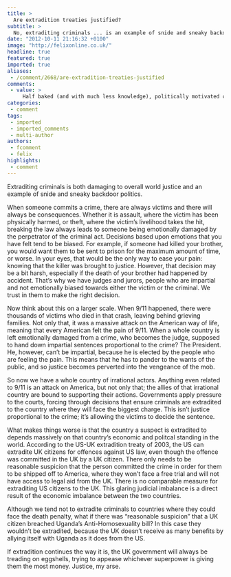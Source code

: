 ```yaml
---
title: >
  Are extradition treaties justified?
subtitle: >
  No, extraditing criminals ... is an example of snide and sneaky backdoor politics says Eleanor Angwin.
date: "2012-10-11 21:16:32 +0100"
image: "http://felixonline.co.uk/"
headline: true
featured: true
imported: true
aliases:
 - /comment/2668/are-extradition-treaties-justified
comments:
 - value: >
     Half baked (and with much less knowledge), politically motivated comment on a matter of Justice. It's simply too important for that. You expose your personal prejudice (Americans are bad - the same xenophobia that would not be acceptable in other cases, but this is quite fine...) and seem to care not a jot for Justice and the rights of those you point out have been harmed. What damage done to Justice when a person accused of a crime is allowed to hide from his accusers? "Can't touch me - I've run to the United Kingdom." <br>Extradition treaties aren't perfect. They were devised by humans. They doubtless have much room for improvement. But the line you are putting forward is to discard them entirely, not seek improvement. Cowardly and lazy. "Better to let accused to hide in my country than than to face up to the challenge. So what, I'm not the one who has been wronged." <br> <br>Justice needs not only to be blind; it needs to have no blind spots. <br>
categories:
 - comment
tags:
 - imported
 - imported_comments
 - multi-author
authors:
 - fcomment
 - felix
highlights:
 - comment
---
```


Extraditing criminals is both damaging to overall world justice and an example of snide and sneaky backdoor politics.

When someone commits a crime, there are always victims and there will always be consequences. Whether it is assault, where the victim has been physically harmed, or theft, where the victim’s livelihood takes the hit, breaking the law always leads to someone being emotionally damaged by the perpetrator of the criminal act. Decisions based upon emotions that you have felt tend to be biased. For example, if someone had killed your brother, you would want them to be sent to prison for the maximum amount of time, or worse. In your eyes, that would be the only way to ease your pain: knowing that the killer was brought to justice. However, that decision may be a bit harsh, especially if the death of your brother had happened by accident. That’s why we have judges and jurors, people who are impartial and not emotionally biased towards either the victim or the criminal. We trust in them to make the right decision.

Now think about this on a larger scale. When 9/11 happened, there were thousands of victims who died in that crash, leaving behind grieving families. Not only that, it was a massive attack on the American way of life, meaning that every American felt the pain of 9/11. When a whole country is left emotionally damaged from a crime, who becomes the judge, supposed to hand down impartial sentences proportional to the crime? The President. He, however, can’t be impartial, because he is elected by the people who are feeling the pain. This means that he has to pander to the wants of the public, and so justice becomes perverted into the vengeance of the mob.

So now we have a whole country of irrational actors. Anything even related to 9/11 is an attack on America, but not only that; the allies of that irrational country are bound to supporting their actions. Governments apply pressure to the courts, forcing through decisions that ensure criminals are extradited to the country where they will face the biggest charge. This isn’t justice proportional to the crime; it’s allowing the victims to decide the sentence.

 What makes things worse is that the country a suspect is extradited to depends massively on that country’s economic and politcal standing in the world. According to the US-UK extradition treaty of 2003, the US can extradite UK citizens for offences against US law, even though the offence was committed in the UK by a UK citizen. There only needs to be reasonable suspicion that the person committed the crime in order for them to be shipped off to America, where they won’t face a free trial and will not have access to legal aid from the UK. There is no comparable measure for extraditing US citizens to the UK. This glaring judicial imbalance is a direct result of the economic imbalance between the two countries.

 Although we tend not to extradite criminals to countries where they could face the death penalty, what if there was “reasonable suspicion” that a UK citizen breached Uganda’s Anti-Homosexuality bill? In this case they wouldn’t be extradited, because the UK doesn’t receive as many benefits by allying itself with Uganda as it does from the US.

 If extradition continues the way it is, the UK government will always be treading on eggshells, trying to appease whichever superpower is giving them the most money. Justice, my arse.
